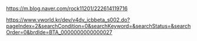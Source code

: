 https://m.blog.naver.com/rock11201/222614119716

https://www.vworld.kr/dev/v4dv_icbbeta_s002.do?pageIndex=2&searchCondition=0&searchKeyword=&searchStatus=&searchOrder=0&brdIde=BTA_0000000000000027